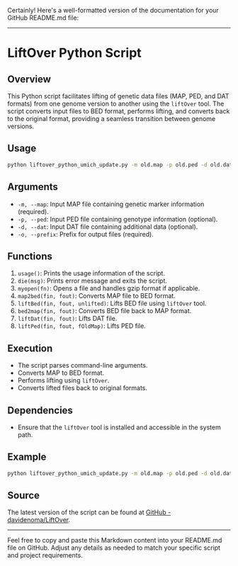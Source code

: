 Certainly! Here's a well-formatted version of the documentation for your GitHub README.md file:

---

# LiftOver Python Script

## Overview
This Python script facilitates lifting of genetic data files (MAP, PED, and DAT formats) from one genome version to another using the `liftOver` tool. The script converts input files to BED format, performs lifting, and converts back to the original format, providing a seamless transition between genome versions.

## Usage
```bash
python liftover_python_umich_update.py -m old.map -p old.ped -d old.dat -o new.prefix
```

## Arguments
- `-m, --map`: Input MAP file containing genetic marker information (required).
- `-p, --ped`: Input PED file containing genotype information (optional).
- `-d, --dat`: Input DAT file containing additional data (optional).
- `-o, --prefix`: Prefix for output files (required).

## Functions
1. `usage()`: Prints the usage information of the script.
2. `die(msg)`: Prints error message and exits the script.
3. `myopen(fn)`: Opens a file and handles gzip format if applicable.
4. `map2bed(fin, fout)`: Converts MAP file to BED format.
5. `liftBed(fin, fout, unlifted)`: Lifts BED file using `liftOver` tool.
6. `bed2map(fin, fout)`: Converts BED file back to MAP format.
7. `liftDat(fin, fout)`: Lifts DAT file.
8. `liftPed(fin, fout, fOldMap)`: Lifts PED file.

## Execution
- The script parses command-line arguments.
- Converts MAP to BED format.
- Performs lifting using `liftOver`.
- Converts lifted files back to original formats.

## Dependencies
- Ensure that the `liftOver` tool is installed and accessible in the system path.

## Example
```bash
python liftover_python_umich_update.py -m old.map -p old.ped -d old.dat -o new.prefix
```

## Source
The latest version of the script can be found at [GitHub - davidenoma/LiftOver](https://github.com/davidenoma/LiftOver).

---

Feel free to copy and paste this Markdown content into your README.md file on GitHub. Adjust any details as needed to match your specific script and project requirements.
